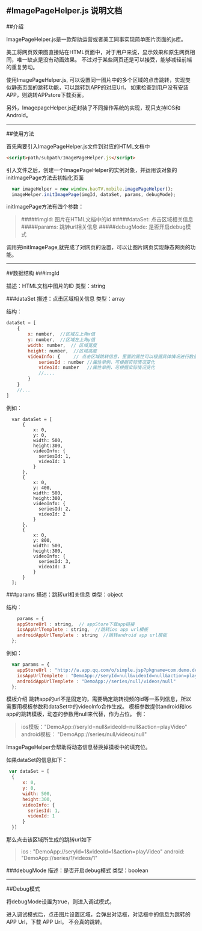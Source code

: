 #ImagePageHelper.js 说明文档
---
##介绍

ImagePageHelper.js是一款帮助运营或者美工同事实现简单图片页面的js库。

美工将网页效果图直接贴在HTML页面中，对于用户来说，显示效果和原生网页相同，唯一缺点是没有动画效果。
不过对于某些网页还是可以接受，能够减轻前端的重复劳动。

使用ImagePageHelper.js, 可以设置同一图片中的多个区域的点击跳转，实现类似静态页面的跳转功能，可以跳转到APP的对应Url，
如果检查到用户没有安装APP，则跳转APPstore下载页面。

另外，ImagepageHelper.js还封装了不同操作系统的实现，现只支持IOS和Android。

---

##使用方法

首先需要引入ImagePageHelper.js文件到对应的HTML文档中
```html
<script>path/subpath/ImagePageHelper.js</script>
```
引入文件之后，创建一个ImagePageHelper的实例对象，并运用该对象的initImagePage方法去初始化页面

```javascript
  var imageHelper = new window.baoTV.mobile.imagePageHelper();
  imageHelper.initImagePage(imgId, dataSet, params, debugMode);
```
initImagePage方法有四个参数：

>#####imgId: 图片在HTML文档中的id
>#####dataSet: 点击区域相关信息
>#####params: 跳转url相关信息
>#####debugMode: 是否开启debug模式

调用完initImagePage,就完成了对网页的设置，可以让图片网页实现静态网页的功能。

---
##数据结构
###imgId

描述：HTML文档中图片的ID
类型：string

###dataSet
描述：点击区域相关信息
类型：array

结构：
```javascript
dataSet = [
    {
        x: number,  //区域左上角x值
        y: number,  //区域左上角y值
        width: number,  // 区域宽度
        height: number,  //区域高度
        videoInfo: {     // 点击区域跳转信息，里面的属性可以根据具体情况进行数量上的变化，属性名可根据实际情况自取，但是属性申明顺序要和模板填充顺序对应
            seriesId : number //属性举例，可根据实际情况变化
            videoId: number   //属性举例，可根据实际情况变化
            //....
        }
    }
    //...
]
```

例如：
```javacript
  var dataSet = [
      {
          x: 0,
          y: 0,
          width: 500,
          height:300,
          videoInfo: {
            seriesId: 1,
            videoId: 1
          }
      },
      {
          x: 0,
          y: 400,
          width: 500,
          height:300,
          videoInfo: {
            seriesId: 2,
            videoId: 2
          }
      },
      {
          x: 0,
          y: 800,
          width: 500,
          height:300,
          videoInfo: {
            seriesId: 3,
            videoId: 3
          }
      }
  ];
```
###params
描述：跳转url相关信息
类型：object

结构：

```javascript
    params = {
    appStoreUrl : string,  // appStore下载app链接
    iosAppUrlTemplete : string,  //跳转ios app url模板
    androidAppUrlTemplete : string  //跳转android app url模板
  };
```

例如：
```javascript
  var params = {
    appStoreUrl : "http://a.app.qq.com/o/simple.jsp?pkgname=com.demo.demo&amp;g_f=123123",
    iosAppUrlTemplete : "DemoApp://seryId=null&videoId=null&action=playVideo",
    androidAppUrlTemplete : "DemoApp://series/null/videos/null"
  };
```

模板介绍
跳转app的url不是固定的，需要确定跳转视频的id等一系列信息，所以需要用模板参数和dataSet中的videoInfo合作生成。
模板参数提供android和ios app的跳转模板，动态的参数用null来代替，作为占位。
例：
>ios模板："DemoApp://seryId=null&videoId=null&action=playVideo"
> android模板： "DemoApp://series/null/videos/null"

ImagePageHelper会帮助将动态信息替换掉摸板中的填充位。

如果dataSet的信息如下：

```javascript
 var dataSet = [
  {
      x: 0,
      y: 0,
      width: 500,
      height:300,
      videoInfo: {
        seriesId: 1,
        videoId: 1
      }
  }]
```
那么点击该区域所生成的跳转url如下

>ios : "DemoApp://seryId=1&videoId=1&action=playVideo"
>android: "DemoApp://series/1/videos/1"

###debugMode
描述：是否开启debug模式
类型：boolean

---
##Debug模式

将debugMode设置为true，则进入调试模式。

进入调试模式后，点击图片设置区域，会弹出对话框，对话框中的信息为跳转的 APP Url，下载 APP Url。
不会真的跳转。
